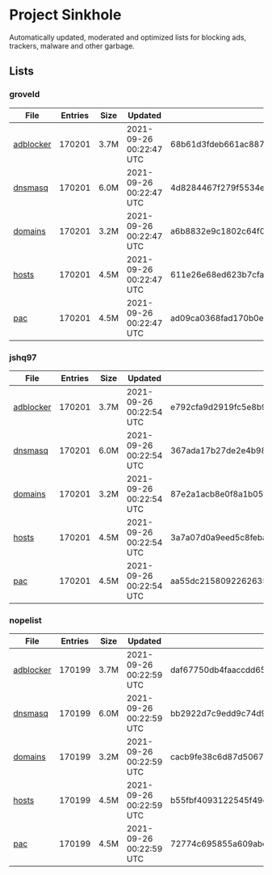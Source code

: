 # Project Sinkhole
Automatically updated, moderated and optimized lists for blocking ads, trackers, malware and other garbage.

## Lists

### groveld

|File|Entries|Size|Updated|Hash|
|-|-|-|-|-|
|[adblocker](https://raw.githubusercontent.com/groveld/blocklists/lists/groveld/adblocker.txt)|170201|3.7M|2021-09-26 00:22:47 UTC|68b61d3fdeb661ac8873292961d18ce4f8519e6efea71bd4cd0c482770d2bc6c|
|[dnsmasq](https://raw.githubusercontent.com/groveld/blocklists/lists/groveld/dnsmasq.txt)|170201|6.0M|2021-09-26 00:22:47 UTC|4d8284467f279f5534efae9f98f7cb3bbd2d9b153e9cf8adf2e43184564fa5ad|
|[domains](https://raw.githubusercontent.com/groveld/blocklists/lists/groveld/domains.txt)|170201|3.2M|2021-09-26 00:22:47 UTC|a6b8832e9c1802c64f096f8a54bad4dd3ca0e116947c95a3451a7cd058352bce|
|[hosts](https://raw.githubusercontent.com/groveld/blocklists/lists/groveld/hosts.txt)|170201|4.5M|2021-09-26 00:22:47 UTC|611e26e68ed623b7cfa673fae4d7efc514e2630e83ede4f8f30d2c69fda983ea|
|[pac](https://raw.githubusercontent.com/groveld/blocklists/lists/groveld/pac.txt)|170201|4.5M|2021-09-26 00:22:47 UTC|ad09ca0368fad170b0e292b831351d98ae52ac5e3331469df47f41195738a587|

### jshq97

|File|Entries|Size|Updated|Hash|
|-|-|-|-|-|
|[adblocker](https://raw.githubusercontent.com/groveld/blocklists/lists/jshq97/adblocker.txt)|170201|3.7M|2021-09-26 00:22:54 UTC|e792cfa9d2919fc5e8b9bc8fb743afdb721d23f067aa46c2cb78fb24b4863128|
|[dnsmasq](https://raw.githubusercontent.com/groveld/blocklists/lists/jshq97/dnsmasq.txt)|170201|6.0M|2021-09-26 00:22:54 UTC|367ada17b27de2e4b982b54166bbe13f8f4c7eca4ea5cebbd28b453d5f42fa7d|
|[domains](https://raw.githubusercontent.com/groveld/blocklists/lists/jshq97/domains.txt)|170201|3.2M|2021-09-26 00:22:54 UTC|87e2a1acb8e0f8a1b05f2b2858cdfdce69cd80a37196072c500e18415862f513|
|[hosts](https://raw.githubusercontent.com/groveld/blocklists/lists/jshq97/hosts.txt)|170201|4.5M|2021-09-26 00:22:54 UTC|3a7a07d0a9eed5c8febaa2a328097b72c9022c1a65b24bcf97509de9c4f77274|
|[pac](https://raw.githubusercontent.com/groveld/blocklists/lists/jshq97/pac.txt)|170201|4.5M|2021-09-26 00:22:54 UTC|aa55dc2158092262635f901a1ae200dc5f6d39dd6db82752b01cf6d65cf6c9fe|

### nopelist

|File|Entries|Size|Updated|Hash|
|-|-|-|-|-|
|[adblocker](https://raw.githubusercontent.com/groveld/blocklists/lists/nopelist/adblocker.txt)|170199|3.7M|2021-09-26 00:22:59 UTC|daf67750db4faaccdd650cdee2abf7c413a833366ebb2530bb1bfb3372c36438|
|[dnsmasq](https://raw.githubusercontent.com/groveld/blocklists/lists/nopelist/dnsmasq.txt)|170199|6.0M|2021-09-26 00:22:59 UTC|bb2922d7c9edd9c74d9da64be435c03710a9f709d92a44bf7709c9f9af9bfedc|
|[domains](https://raw.githubusercontent.com/groveld/blocklists/lists/nopelist/domains.txt)|170199|3.2M|2021-09-26 00:22:59 UTC|cacb9fe38c6d87d50676e4dbcc2471afd09bc0110c194504537b0d01f63d0771|
|[hosts](https://raw.githubusercontent.com/groveld/blocklists/lists/nopelist/hosts.txt)|170199|4.5M|2021-09-26 00:22:59 UTC|b55fbf4093122545f49c139994dfa0dbfb66abcb3f36c4669c07779c3a922919|
|[pac](https://raw.githubusercontent.com/groveld/blocklists/lists/nopelist/pac.txt)|170199|4.5M|2021-09-26 00:22:59 UTC|72774c695855a609abc9616e9383dc290809a44b678d3eec34c6bd2b906e7736|
